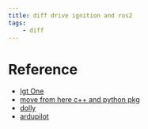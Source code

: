 ```yaml
---
title: diff drive ignition and ros2
tags:
    - diff
---
```



# Reference

- [Igt One](https://github.com/TechnoYantra/ros2-igt)
- [move from here c++ and python pkg](https://sachinkum0009.medium.com/create-ros2-pkg-for-c-and-python-files-26e95f9bc2c7)
- [dolly](https://github.com/chapulina/dolly)
- [ardupilot](https://github.com/srmainwaring/ardupilot_gazebo/blob/feature/rover-models/models/sawppy_ardupilot/model.sdf)